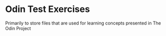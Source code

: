 # Odin Test Exercises
Primarily to store files that are used for learning concepts presented in The Odin Project
